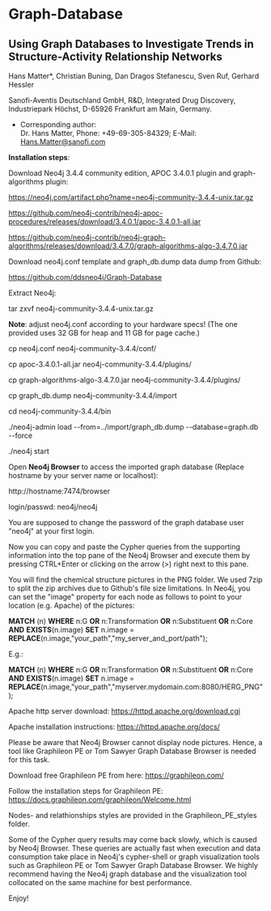
# Graph-Database

## **Using Graph Databases to Investigate Trends in Structure-Activity Relationship Networks**


Hans Matter*, Christian Buning, Dan Dragos Stefanescu, Sven Ruf, Gerhard Hessler  

Sanofi-Aventis Deutschland GmbH, R&D,  Integrated Drug Discovery,  Industriepark Höchst,  D-65926 Frankfurt am Main, Germany.

* Corresponding author:  
Dr. Hans Matter, Phone: +49-69-305-84329; E-Mail: Hans.Matter@sanofi.com


**Installation steps**:

Download Neo4j 3.4.4 community edition, APOC 3.4.0.1 plugin and graph-algorithms plugin:

https://neo4j.com/artifact.php?name=neo4j-community-3.4.4-unix.tar.gz

https://github.com/neo4j-contrib/neo4j-apoc-procedures/releases/download/3.4.0.1/apoc-3.4.0.1-all.jar

https://github.com/neo4j-contrib/neo4j-graph-algorithms/releases/download/3.4.7.0/graph-algorithms-algo-3.4.7.0.jar

Download neo4j.conf template and graph_db.dump data dump from Github:

https://github.com/ddsneo4j/Graph-Database


Extract Neo4j:

tar zxvf neo4j-community-3.4.4-unix.tar.gz

**Note**: adjust neo4j.conf according to your hardware specs!
(The one provided uses 32 GB for heap and 11 GB for page cache.)

cp neo4j.conf neo4j-community-3.4.4/conf/

cp apoc-3.4.0.1-all.jar neo4j-community-3.4.4/plugins/

cp graph-algorithms-algo-3.4.7.0.jar neo4j-community-3.4.4/plugins/

cp graph_db.dump neo4j-community-3.4.4/import

cd neo4j-community-3.4.4/bin

./neo4j-admin load --from=../import/graph_db.dump --database=graph.db --force

./neo4j start

Open **Neo4j Browser** to access the imported graph database
(Replace hostname by your server name or localhost):

http://hostname:7474/browser 

login/passwd: neo4j/neo4j

You are supposed to change the password of the graph database user "neo4j" at your first login.

Now you can copy and paste the Cypher queries from the supporting information into the top pane of
the Neo4j Browser and execute them by pressing CTRL+Enter or clicking on the arrow (>) right next to this pane.

You will find the chemical structure pictures in the PNG folder. We used 7zip to split the zip archives due to Github's file size limitations.
In Neo4j, you can set the "image" property for each node as follows to point to your location (e.g. Apache) of the pictures:

**MATCH** (n) 
**WHERE** n:G **OR** n:Transformation **OR** n:Substituent **OR** n:Core **AND** **EXISTS**(n.image)
**SET** n.image = **REPLACE**(n.image,"your_path","my_server_and_port/path");

E.g.:

**MATCH** (n) 
**WHERE** n:G **OR** n:Transformation **OR** n:Substituent **OR** n:Core **AND** **EXISTS**(n.image)
**SET** n.image = **REPLACE**(n.image,"your_path","myserver.mydomain.com:8080/HERG_PNG");

Apache http server download: https://httpd.apache.org/download.cgi

Apache installation instructions: https://httpd.apache.org/docs/


Please be aware that Neo4j Browser cannot display node pictures. Hence, a tool like Graphileon PE or Tom Sawyer Graph 
Database Browser is needed for this task.

Download free Graphileon PE from here: https://graphileon.com/

Follow the installation steps for Graphileon PE: https://docs.graphileon.com/graphileon/Welcome.html

Nodes- and relathionships styles are provided in the Graphileon_PE_styles folder.

Some of the Cypher query results may come back slowly, which is caused by Neo4j Browser. These queries are actually
fast when execution and data consumption take place in Neo4j's cypher-shell or graph visualization tools such as Graphileon PE or 
Tom Sawyer Graph Database Browser. We highly recommend having the Neo4j graph database and the visualization tool collocated 
on the same machine for best performance.


Enjoy!



